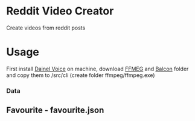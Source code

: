 # Reddit Video Creator

Create videos from reddit posts

# Usage

First install [Dainel Voice](https://mega.nz/file/z4AHGQjQ#AjMH8teJMHyQC-1BF2tvmI5Jdl4071RqIdJUVBfALaE) on machine, download [FFMEG](https://github.com/BtbN/FFmpeg-Builds/releases) and [Balcon](https://mega.nz/folder/GsZnQYQZ#ozsbLWnDCNaAyzd4XfaG9w) folder and copy them to /src/cli (create folder ffmpeg/ffmpeg.exe)

### Data

## Favourite - favourite.json
